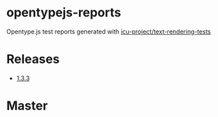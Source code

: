 # opentypejs-reports
Opentype.js test reports generated with [icu-project/text-rendering-tests](https://github.com/unicode-org/text-rendering-tests)

# Releases
* [1.3.3](https://connum.github.io/opentypejs-reports/reports/1.3.3.html)

# Master
